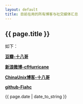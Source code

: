 ```yaml
---
layout: default
title: 目前在用的所有博客与社交媒体汇总
---
```

{{ page.title }}
----------------
如下：

[**豆瓣-十八哥**](http://www.douban.com/people/fiahc/)

[**新浪微博-cfHurricane**](http://weibo.com/superchaifei)

[**ChinaUnix博客-十八哥**](http://blog.chinaunix.net/uid/24060800.html)

[**github-Fiahc**](https://github.com/cforth)


{{ page.date | date_to_string }}
